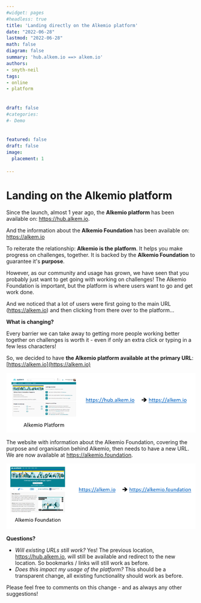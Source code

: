 ```yaml
---
#widget: pages
#headless: true
title: 'Landing directly on the Alkemio platform'
date: "2022-06-28"
lastmod: "2022-06-28"
math: false
diagram: false
summary: 'hub.alkem.io ==> alkem.io'
authors:
- smyth-neil
tags:
- online
- platform


draft: false
#categories:
#- Demo


featured: false
draft: false
image:
  placement: 1
  
---
```

# Landing on the Alkemio platform 

Since the launch, almost 1 year ago, the **Alkemio platform** has been available on: https://hub.alkem.io.

And the information about the **Alkemio Foundation** has been available on: https://alkem.io

To reiterate the relationship: **Alkemio is the platform**. It helps you make progress on challenges, together. It is backed by the **Alkemio Foundation** to guarantee it's **purpose**. 

However, as our community and usage has grown, we have seen that you probably just want to get going with working on challenges! The Alkemio Foundation is important, but the platform is where users want to go and get work done.  

And we noticed that a lot of users were first going to the main URL (https://alkem.io) and then clicking from there over to the platform...

**What is changing?**

Every barrier we can take away to getting more people working better together on challenges is worth it - even if only an extra click or typing in a few less characters!

So, we decided to have **the Alkemio platform available at the primary URL**: [https://alkem.io](https://alkem.io) 

![](./hub.png)

The website with information about the Alkemio Foundation, covering the purpose and organisation behind Alkemio, then needs to have a new URL. We are now available at https://alkemio.foundation.

![](./foundation.png)

**Questions?**

* _Will existing URLs still work?_ Yes! The previous location, https://hub.alkem.io, will still be available and redirect to the new location. So bookmarks / links will still work as before. 
* _Does this impact my usage of the platform?_ This should be a transparent change, all existing functionality should work as before. 

Please feel free to comments on this change - and as always any other suggestions!